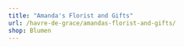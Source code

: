 ```yaml
---
title: "Amanda's Florist and Gifts"
url: /havre-de-grace/amandas-florist-and-gifts/
shop: Blumen
---
```


